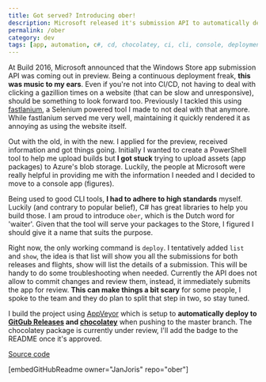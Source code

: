 ```yaml
---
title: Got served? Introducing ober!
description: Microsoft released it's submission API to automatically deploy Windows Store Apps. Ober's mission is to facilitate all that for you!
permalink: /ober
category: dev
tags: [app, automation, c#, cd, chocolatey, ci, cli, console, deployment, manager, nuget, package, powershell, store, uwp, windows]
---
```


At Build 2016, Microsoft announced that the Windows Store app submission API was coming out in preview. Being a continuous deployment freak, **this was music to my ears**. Even if you're not into CI/CD, not having to deal with clicking a gazillion times on a website (that can be slow and unresponsive), should be something to look forward too. Previously I tackled this using <a href="https://herebedragons.io/fastlanium-automate-windows-store-app-submissions/" target="_blank">fastlanium</a>, a Selenium powered tool I made to not deal with that anymore. While fastlanium served me very well, maintaining it quickly rendered it as annoying as using the website itself.

Out with the old, in with the new. I applied for the preview, received information and got things going. Initially I wanted to create a PowerShell tool to help me upload builds but **I got stuck** trying to upload assets (app packages) to Azure's blob storage. Luckily, the people at Microsoft were really helpful in providing me with the information I needed and I decided to move to a console app (figures).

Being used to good CLI tools, **I had to adhere to high standards** myself. Luckily (and contrary to popular belief), C# has great libraries to help you build those. I am proud to introduce `ober`, which is the Dutch word for 'waiter'. Given that the tool will serve your packages to the Store, I figured I should give it a name that suits the purpose.

Right now, the only working command is `deploy`. I tentatively added `list` and `show`, the idea is that list will show you all the submissions for both releases and flights, show will list the details of a submission. This will be handy to do some troubleshooting when needed. Currently the API does not allow to commit changes and review them, instead, it immediately submits the app for review. **This can make things a bit scary** for some people, I spoke to the team and they do plan to split that step in two, so stay tuned.

I build the project using <a href="https://ci.appveyor.com/project/JanJoris/ober/branch/master" target="_blank">AppVeyor</a> which is setup to **automatically deploy to <a href="https://github.com/JanJoris/ober/releases" target="_blank">GitGub Releases</a> and <a href="https://chocolatey.org/" target="_blank">chocolatey</a>** when pushing to the master branch. The chocolatey package is currently under review, I'll add the badge to the README once it's approved.

<a class="github_link" href="https://github.com/JanJoris/ober" target="_blank" >Source code</a>

[embedGitHubReadme owner="JanJoris" repo="ober"]